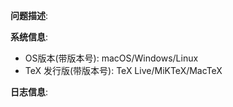 <!-- 如果你是在使用过程中遇到了技术问题, 请按照下面的模板提交 issue -->
<!-- 如果你是想请求新的功能, 请无视下面的模板 -->

**问题描述**:


**系统信息**:

- OS版本(带版本号): macOS/Windows/Linux
- TeX 发行版(带版本号): TeX Live/MiKTeX/MacTeX

**日志信息**:

<!-- 请在 https://pastebin.ubuntu.com/ 中的 Content 处粘贴上 `thesis.log` 内全部内容, 并将生成的链接附在此处, 如 https://pastebin.ubuntu.com/26345571/ -->
